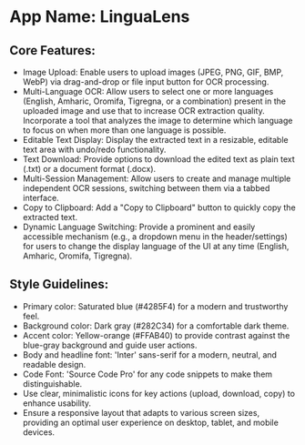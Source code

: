 # **App Name**: LinguaLens

## Core Features:

- Image Upload: Enable users to upload images (JPEG, PNG, GIF, BMP, WebP) via drag-and-drop or file input button for OCR processing.
- Multi-Language OCR: Allow users to select one or more languages (English, Amharic, Oromifa, Tigregna, or a combination) present in the uploaded image and use that to increase OCR extraction quality. Incorporate a tool that analyzes the image to determine which language to focus on when more than one language is possible.
- Editable Text Display: Display the extracted text in a resizable, editable text area with undo/redo functionality.
- Text Download: Provide options to download the edited text as plain text (.txt) or a document format (.docx).
- Multi-Session Management: Allow users to create and manage multiple independent OCR sessions, switching between them via a tabbed interface.
- Copy to Clipboard: Add a "Copy to Clipboard" button to quickly copy the extracted text.
- Dynamic Language Switching: Provide a prominent and easily accessible mechanism (e.g., a dropdown menu in the header/settings) for users to change the display language of the UI at any time (English, Amharic, Oromifa, Tigregna).

## Style Guidelines:

- Primary color: Saturated blue (#4285F4) for a modern and trustworthy feel.
- Background color: Dark gray (#282C34) for a comfortable dark theme.
- Accent color: Yellow-orange (#FFAB40) to provide contrast against the blue-gray background and guide user actions.
- Body and headline font: 'Inter' sans-serif for a modern, neutral, and readable design.
- Code Font: 'Source Code Pro' for any code snippets to make them distinguishable.
- Use clear, minimalistic icons for key actions (upload, download, copy) to enhance usability.
- Ensure a responsive layout that adapts to various screen sizes, providing an optimal user experience on desktop, tablet, and mobile devices.